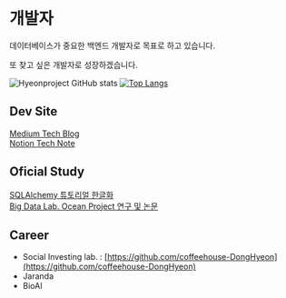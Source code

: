 # 개발자

데이터베이스가 중요한 백엔드 개발자로 목표로 하고 있습니다.

또 찾고 싶은 개발자로 성장하겠습니다.

![Hyeonproject GitHub stats](https://github-readme-stats.vercel.app/api?username=hyeonprojects&show_icons=true&theme=radical)
[![Top Langs](https://github-readme-stats.vercel.app/api/top-langs/?username=hyeonprojects&layout=compact)](https://github.com/heyonporjects/github-readme-stats)

## Dev Site
[Medium Tech Blog](https://medium.com/@hyeonproject)<br>
[Notion Tech Note](https://hyeonproject.notion.site)<br>

## Oficial Study
[SQLAlchemy 튜토리얼 한글화](https://soogoonsoogoonpythonists.github.io/sqlalchemy-for-pythonist/)<br>
[Big Data Lab. Ocean Project 연구 및 논문](https://gitlab.com/bd-crew/ocean)

## Career
- Social Investing lab. : [https://github.com/coffeehouse-DongHyeon](https://github.com/coffeehouse-DongHyeon)
- Jaranda
- BioAI

